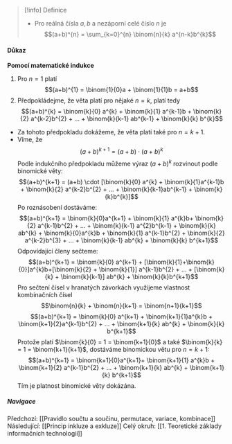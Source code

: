 >[!info] Definice
>- Pro reálná čísla $a, b$ a nezáporní celé číslo $n$ je $$(a+b)^{n} = \sum_{k=0}^{n} \binom{n}{k} a^{n-k}b^{k}$$

#### Důkaz
**Pomocí matematické indukce**
1.  Pro $n=1$ platí $$(a+b)^{1} = \binom{1}{0}a + \binom{1}{1}b = a+b$$
2.  Předpokládejme, že věta platí pro nějaké $n = k$, platí tedy $$(a+b)^{k} = \binom{k}{0} a^{k} + \binom{k}{1} a^{k-1}b + \binom{k}{2} a^{k-2}b^{2} + ... + \binom{k}{k-1} ab^{k-1} + \binom{k}{k} b^{k}$$

- Za tohoto předpokladu dokážeme, že věta platí také pro $n = k+1$.
- Víme, že $$(a+b)^{k+1} = (a+b) \cdot (a + b)^{k}$$ Podle indukčního předpokladu můžeme výraz $(a + b)^{k}$ rozvinout podle binomické věty: $$(a+b)^{k+1} = (a+b) \cdot [\binom{k}{0} a^{k} + \binom{k}{1}a^{k-1}b + \binom{k}{2} a^{k-2}b^{2} + ... + \binom{k}{k-1}ab^{k-1} + \binom{k}{k}b^{k}]$$ Po roznásobení dostáváme: $$(a+b)^{k+1} = \binom{k}{0}a^{k+1} + \binom{k}{1} a^{k}b+ \binom{k}{2} a^{k-1}b^{2} + ... + \binom{k}{k-1} a^{2}b^{k-1} + \binom{k}{k} ab^{k} + \binom{k}{0}a^{k}b + \binom{k}{1} a^{k-1}b^{2} + \binom{k}{2} a^{k-2}b^{3} + ... + \binom{k}{k-1} ab^{k} + \binom{k}{k} b^{k+1}$$ Odpovídající členy sečteme: $$(a+b)^{k+1} = \binom{k}{0} a^{k+1} + [\binom{k}{1}+\binom{k}{0}]a^{k}b+[\binom{k}{2} + \binom{k}{1}] a^{k-1}b^{2} + ... + [\binom{k}{k} + \binom{k}{k-1}] ab^{k} + \binom{k}{k}b^{k+1}$$ Pro sečtení čísel v hranatých závorkách využijeme vlastnost kombinačních čísel $$\binom{n}{k} + \binom{n}{k+1} = \binom{n+1}{k+1}$$ $$(a+b)^{k+1} = \binom{k}{0} a^{k+1} + \binom{k+1}{1}a^{k}b + \binom{k+1}{2}a^{k-1}b^{2} + ... + \binom{k+1}{k} ab^{k} + \binom{k}{k} b^{k+1}$$ Protože platí $\binom{k}{0} = 1 = \binom{k+1}{0}$ a také $\binom{k}{k} = 1 = \binom{k+1}{k+1}$, dostáváme binomickou větu pro $n = k+1$: $$(a+b)^{k+1} = \binom{k+1}{0}a^{k+1}+ \binom{k+1}{1} a^{k}b + \binom{k+1}{2} a^{k-1}b^{2} + ... + \binom{k+1}{k} ab^{k} + \binom{k+1}{k} b^{k+1}$$ Tím je platnost binomické věty dokázána.

##### Navigace
Předchozí:  [[Pravidlo součtu a součinu, permutace, variace, kombinace]]
Následující: [[Princip inkluze a exkluze]]
Celý okruh: [[1. Teoretické základy informačních technologií]]